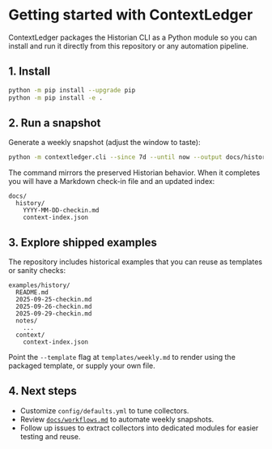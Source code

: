 # Getting started with ContextLedger

ContextLedger packages the Historian CLI as a Python module so you can install
and run it directly from this repository or any automation pipeline.

## 1. Install

```bash
python -m pip install --upgrade pip
python -m pip install -e .
```

## 2. Run a snapshot

Generate a weekly snapshot (adjust the window to taste):

```bash
python -m contextledger.cli --since 7d --until now --output docs/history --debug-scan
```

The command mirrors the preserved Historian behavior. When it completes you
will have a Markdown check-in file and an updated index:

```
docs/
  history/
    YYYY-MM-DD-checkin.md
    context-index.json
```

## 3. Explore shipped examples

The repository includes historical examples that you can reuse as templates or
sanity checks:

```
examples/history/
  README.md
  2025-09-25-checkin.md
  2025-09-26-checkin.md
  2025-09-29-checkin.md
  notes/
    ...
  context/
    context-index.json
```

Point the `--template` flag at `templates/weekly.md` to render using the
packaged template, or supply your own file.

## 4. Next steps

* Customize `config/defaults.yml` to tune collectors.
* Review [`docs/workflows.md`](docs/workflows.md) to automate weekly snapshots.
* Follow up issues to extract collectors into dedicated modules for easier
  testing and reuse.
